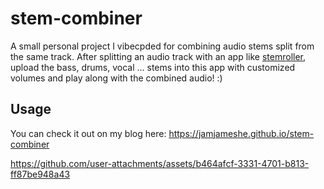 # stem-combiner

A small personal project I vibecpded for combining audio stems split from the same track. After splitting an audio track with an app like [stemroller](https://github.com/stemrollerapp/stemroller), upload the bass, drums, vocal ... stems into this app with customized volumes and play along with the combined audio! :)

## Usage

You can check it out on my blog here: https://jamjameshe.github.io/stem-combiner

https://github.com/user-attachments/assets/b464afcf-3331-4701-b813-ff87be948a43
